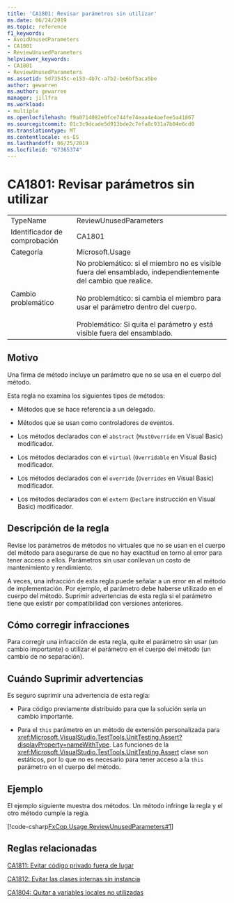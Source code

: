 ```yaml
---
title: 'CA1801: Revisar parámetros sin utilizar'
ms.date: 06/24/2019
ms.topic: reference
f1_keywords:
- AvoidUnusedParameters
- CA1801
- ReviewUnusedParameters
helpviewer_keywords:
- CA1801
- ReviewUnusedParameters
ms.assetid: 5d73545c-e153-4b7c-a7b2-be6bf5aca5be
author: gewarren
ms.author: gewarren
manager: jillfra
ms.workload:
- multiple
ms.openlocfilehash: f9a0714082e0fce744fe74eaa4e4aefee5a41867
ms.sourcegitcommit: 01c3c9dcade5d913bde2c7efa8c931a7b04e6cd0
ms.translationtype: MT
ms.contentlocale: es-ES
ms.lasthandoff: 06/25/2019
ms.locfileid: "67365374"
---
```

# <a name="ca1801-review-unused-parameters"></a>CA1801: Revisar parámetros sin utilizar

|||
|-|-|
|TypeName|ReviewUnusedParameters|
|Identificador de comprobación|CA1801|
|Categoría|Microsoft.Usage|
|Cambio problemático|No problemático: si el miembro no es visible fuera del ensamblado, independientemente del cambio que realice.<br /><br /> No problemático: si cambia el miembro para usar el parámetro dentro del cuerpo.<br /><br /> Problemático: Si quita el parámetro y está visible fuera del ensamblado.|

## <a name="cause"></a>Motivo

Una firma de método incluye un parámetro que no se usa en el cuerpo del método.

Esta regla no examina los siguientes tipos de métodos:

- Métodos que se hace referencia a un delegado.

- Métodos que se usan como controladores de eventos.

- Los métodos declarados con el `abstract` (`MustOverride` en Visual Basic) modificador.

- Los métodos declarados con el `virtual` (`Overridable` en Visual Basic) modificador.

- Los métodos declarados con el `override` (`Overrides` en Visual Basic) modificador.

- Los métodos declarados con el `extern` (`Declare` instrucción en Visual Basic) modificador.

## <a name="rule-description"></a>Descripción de la regla

Revise los parámetros de métodos no virtuales que no se usan en el cuerpo del método para asegurarse de que no hay exactitud en torno al error para tener acceso a ellos. Parámetros sin usar conllevan un costo de mantenimiento y rendimiento.

A veces, una infracción de esta regla puede señalar a un error en el método de implementación. Por ejemplo, el parámetro debe haberse utilizado en el cuerpo del método. Suprimir advertencias de esta regla si el parámetro tiene que existir por compatibilidad con versiones anteriores.

## <a name="how-to-fix-violations"></a>Cómo corregir infracciones

Para corregir una infracción de esta regla, quite el parámetro sin usar (un cambio importante) o utilizar el parámetro en el cuerpo del método (un cambio de no separación).

## <a name="when-to-suppress-warnings"></a>Cuándo Suprimir advertencias

Es seguro suprimir una advertencia de esta regla:

- Para código previamente distribuido para que la solución sería un cambio importante.

- Para el `this` parámetro en un método de extensión personalizada para <xref:Microsoft.VisualStudio.TestTools.UnitTesting.Assert?displayProperty=nameWithType>. Las funciones de la <xref:Microsoft.VisualStudio.TestTools.UnitTesting.Assert> clase son estáticos, por lo que no es necesario para tener acceso a la `this` parámetro en el cuerpo del método.

## <a name="example"></a>Ejemplo

El ejemplo siguiente muestra dos métodos. Un método infringe la regla y el otro método cumple la regla.

[!code-csharp[FxCop.Usage.ReviewUnusedParameters#1](../code-quality/codesnippet/CSharp/ca1801-review-unused-parameters_1.cs)]

## <a name="related-rules"></a>Reglas relacionadas

[CA1811: Evitar código privado fuera de lugar](../code-quality/ca1811-avoid-uncalled-private-code.md)

[CA1812: Evitar las clases internas sin instancia](../code-quality/ca1812-avoid-uninstantiated-internal-classes.md)

[CA1804: Quitar a variables locales no utilizadas](../code-quality/ca1804-remove-unused-locals.md)